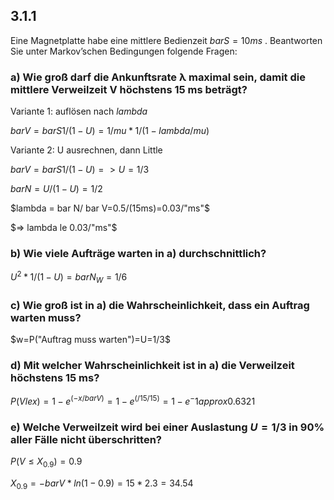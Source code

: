 ## 3.1.1

Eine Magnetplatte habe eine mittlere Bedienzeit $bar S= 10 ms$ . Beantworten Sie unter Markov’schen Bedingungen folgende Fragen:

### a) Wie groß darf die Ankunftsrate λ maximal sein, damit die mittlere Verweilzeit V höchstens 15 ms beträgt?

Variante 1: auflösen nach $lambda$

$bar V = bar S 1/(1-U)= 1/mu * 1/(1 - lambda/mu)$

Variante 2: U ausrechnen, dann Little

$bar V = bar S 1/(1-U) => U = 1/3$

$bar N=U/(1-U)=1/2$

$lambda = bar N/ bar V=0.5/(15ms)=0.03/"ms"$

$=> lambda le 0.03/"ms"$


### b) Wie viele Aufträge warten in a) durchschnittlich?

$U^2 * 1/(1-U)=barN_W=1/6$

### c) Wie groß ist in a) die Wahrscheinlichkeit, dass ein Auftrag warten muss?

$w=P("Auftrag muss warten")=U=1/3$

### d) Mit welcher Wahrscheinlichkeit ist in a) die Verweilzeit höchstens 15 ms?

$P(V le x)=1-e^(-x/bar V)=1-e^(/15/15)=1-e^-1 approx 0.6321$

### e) Welche Verweilzeit wird bei einer Auslastung $U=1/3$ in 90% aller Fälle nicht überschritten?

$P (V ≤ X_0.9 ) = 0.9$

$X_0.9 = -bar V * ln(1-0.9)=15 * 2.3=34.54$